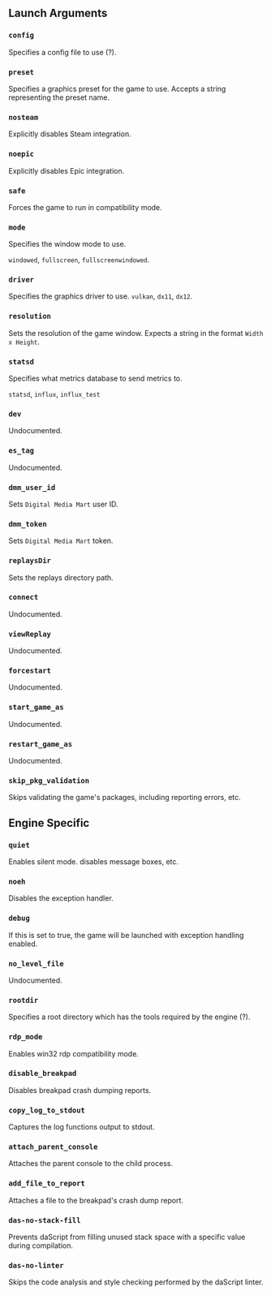 ## Launch Arguments

### `config`
Specifies a config file to use (?).

### `preset`
Specifies a graphics preset for the game to use. Accepts a string representing the preset name.

### `nosteam`
Explicitly disables Steam integration.

### `noepic`
Explicitly disables Epic integration.

### `safe`
Forces the game to run in compatibility mode.

### `mode`
Specifies the window mode to use.

`windowed`, `fullscreen`, `fullscreenwindowed`.

### `driver`
Specifies the graphics driver to use.
`vulkan`, `dx11`, `dx12`.

### `resolution`
Sets the resolution of the game window. Expects a string in the format `Width x Height`.

### `statsd`
Specifies what metrics database to send metrics to.

`statsd`, `influx`, `influx_test`

### `dev`
Undocumented.

### `es_tag`
Undocumented.

### `dmm_user_id`
Sets `Digital Media Mart` user ID.

### `dmm_token`
Sets `Digital Media Mart` token.

### `replaysDir`
Sets the replays directory path.

### `connect`
Undocumented.

### `viewReplay`
Undocumented.

### `forcestart`
Undocumented.

### `start_game_as`
Undocumented.

### `restart_game_as`
Undocumented.

### `skip_pkg_validation`
Skips validating the game's packages, including reporting errors, etc.

## Engine Specific
### `quiet`
Enables silent mode. disables message boxes, etc.

### `noeh`
Disables the exception handler.

### `debug`
If this is set to true, the game will be launched with exception handling enabled.

### `no_level_file`
Undocumented.

### `rootdir`
Specifies a root directory which has the tools required by the engine (?).

### `rdp_mode`
Enables win32 rdp compatibility mode.

### `disable_breakpad`
Disables breakpad crash dumping reports.

### `copy_log_to_stdout`
Captures the log functions output to stdout.

### `attach_parent_console`
Attaches the parent console to the child process.

### `add_file_to_report`
Attaches a file to the breakpad's crash dump report.

### `das-no-stack-fill`
Prevents daScript from filling unused stack space with a specific value during compilation.

### `das-no-linter`
Skips the code analysis and style checking performed by the daScript linter.